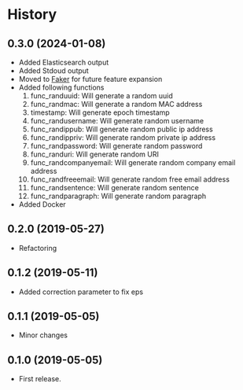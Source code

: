 # History

## 0.3.0 (2024-01-08)

- Added Elasticsearch output
- Added Stdoud output
- Moved to [Faker](https://faker.readthedocs.io) for future feature expansion
- Added following functions
    1. func_randuuid: Will generate a random uuid
    2. func_randmac: Will generate a random MAC address
    3. timestamp: Will generate epoch timestamp
    4. func_randusername: Will generate random username
    5. func_randippub: Will generate random public ip address
    6. func_randippriv: Will generate random private ip address
    7. func_randpassword: Will generate random password
    8. func_randuri: Will generate random URI
    9. func_randcompanyemail: Will generate random company email address
    10. func_randfreeemail: Will generate random free email address
    11. func_randsentence: Will generate random sentence
    12. func_randparagraph: Will generate random paragraph
- Added Docker

## 0.2.0 (2019-05-27)

- Refactoring

## 0.1.2 (2019-05-11)

- Added correction parameter to fix eps

## 0.1.1 (2019-05-05)

- Minor changes

## 0.1.0 (2019-05-05)

- First release.